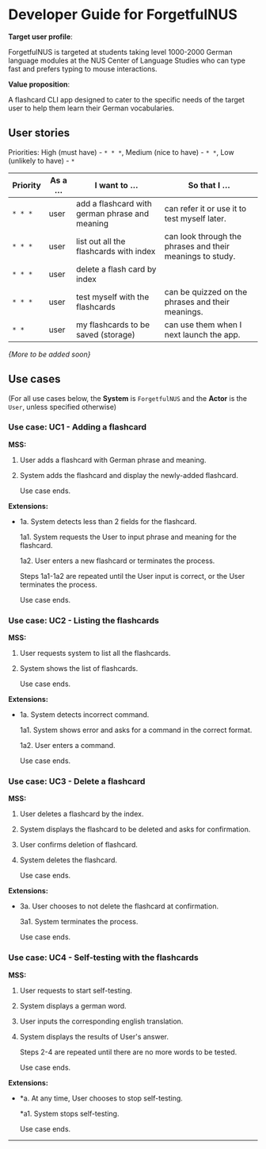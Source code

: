 # **Developer Guide for ForgetfulNUS**

**Target user profile**:

ForgetfulNUS is targeted at students taking level 1000-2000 German language modules at the NUS Center of Language Studies who can type fast and prefers typing to mouse interactions.

**Value proposition**: 

A flashcard CLI app designed to cater to the specific needs of the target user to help them learn their German vocabularies.  

## User stories

Priorities: High (must have) - `* * *`, Medium (nice to have) - `* *`, Low (unlikely to have) - `*`

| Priority | As a …​                                     | I want to …​                                                    | So that I …​                                                 |
| -------- | ------------------------------------------ | ---------------------------------------------------------------| ------------------------------------------------------------|
| `* * *`  | user                                       | add a flashcard with german phrase and meaning                 | can refer it or use it to test myself later.                |
| `* * *`  | user                                       | list out all the flashcards with index                         | can look through the phrases and their meanings to study.   |                                                  |
| `* * *`  | user                                       | delete a flash card by index                                   |                                                             |
| `* * *`  | user                                       | test myself with the flashcards                                | can be quizzed on the phrases and their meanings.           |
| `* *`    | user                                       | my flashcards to be saved (storage)                            | can use them when I next launch the app.                    |

*{More to be added soon}*

## Use cases

(For all use cases below, the **System** is `ForgetfulNUS` and the **Actor** is the `User`, unless specified otherwise)

### Use case: UC1 - Adding a flashcard

**MSS:**

1.  User adds a flashcard with German phrase and meaning.
2.  System adds the flashcard and display the newly-added flashcard.

    Use case ends.

**Extensions:**

* 1a. System detects less than 2 fields for the flashcard.

    1a1. System requests the User to input phrase and meaning for the flashcard. 
    
    1a2. User enters a new flashcard or terminates the process.
    
    Steps 1a1-1a2 are repeated until the User input is correct, or the User terminates the process.

   Use case ends.

### Use case: UC2 - Listing the flashcards

**MSS:**

1.  User requests system to list all the flashcards.
2.  System shows the list of flashcards.
    
    Use case ends.

**Extensions:**

* 1a. System detects incorrect command.

    1a1. System shows error and asks for a command in the correct format. 
    
    1a2. User enters a command.

   Use case ends.

### Use case: UC3 - Delete a flashcard

**MSS:**

1.  User deletes a flashcard by the index.
2.  System displays the flashcard to be deleted and asks for confirmation.
3.  User confirms deletion of flashcard.
4.  System deletes the flashcard.
    
    Use case ends.

**Extensions:**

* 3a. User chooses to not delete the flashcard at confirmation.

    3a1. System terminates the process. 
    
   Use case ends.
   
### Use case: UC4 - Self-testing with the flashcards

**MSS:**

1. User requests to start self-testing.
2. System displays a german word.
3. User inputs the corresponding english translation.
4. System displays the results of User's answer.
    
    Steps 2-4 are repeated until there are no more words to be tested.    
    
    Use case ends.

**Extensions:**
   
* *a. At any time, User chooses to stop self-testing.
      
   *a1. System stops self-testing.
      
   Use case ends.
    

--------------------------------------------------------------------------------------------------------------------
